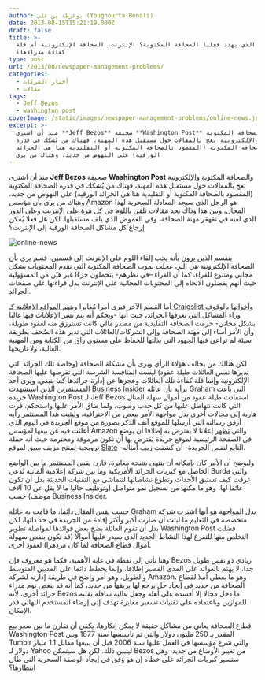 ```yaml
---
author: يوغرطة بن علي (Youghourta Benali)
date: 2013-08-15T15:21:19.000Z
draft: false
title: >-
  ما الذي يهدد فعليا الصحافة المكتوبة؟ الإنترنت، الصحافة الإلكترونية أم قلة
  كفاءة مدراءها؟
type: post
url: /2013/08/newspaper-management-problems/
categories:
  - أخبار الشركات
  - مقالات
tags:
  - Jeff Bezos
  - washington post
coverImage: /static/images/newspaper-management-problems/online-news.jpg
excerpt: >-
  منذ أن اشترى **Jeff Bezos** صحيفة **Washington Post** والصحافة المكتوبة
  والإلكترونية تعج بالمقالات حول مستقبل هذه المهنة، فهناك من يُشكك في قدرة
  الصحافة المكتوبة (المقصود بالصحافة المكتوبة أو التقليدية هنا هي الجرائد
  الورقية) على النهوض من جديد، وهناك من يرى
---
```

منذ أن اشترى **Jeff Bezos** صحيفة **Washington Post** والصحافة المكتوبة والإلكترونية تعج بالمقالات حول مستقبل هذه المهنة، فهناك من يُشكك في قدرة الصحافة المكتوبة (المقصود بالصحافة المكتوبة أو التقليدية هنا هي الجرائد الورقية) على النهوض من جديد، وهناك من يرى بأن مؤسس Amazon هو الرجل الذي سيجد المعادلة السحرية لهذا المجال، وبين هذا وذاك نجد مقالات تلقي باللوم في كل مرة على الإنترنت وعلى الدور الذي لعبه في تقهقر مهنة الصحافة، وفي الغموض الذي يلف مستقبلها. لكن هل فعلا يُمكن إرجاع كل مشاكل الصحافة الورقية إلى الإنترنت؟

![online-news](/static/images/newspaper-management-problems/online-news.jpg)

ينقسم الذين يرون بأنه يجب إلقاء اللوم على الإنترنت إلى قسمين، قسم يرى بأن الصحافة الإلكترونية هي التي عجلت بموت الصحافة المكتوبة التي تقدم المحتويات بشكل مجاني ومتنوع للقراء، كما أن القراء –في نظرهم- يتحملون جزءًا غير هيّن من المسؤولية حيث أنهم يفضلون الاتجاه إلى المحتويات المجانية على الإنترنت بدل قراءتها على صفحات الجرائد.

أما القسم الآخر فيرى أمرا مُغايرا و[يتهم المواقع الإعلانية كـ Craigslist وأخواتها](http://gigaom.com/2013/08/14/no-craigslist-is-not-responsible-for-the-death-of-newspapers/) بالوقوف وراء المشاكل التي تعرفها الجرائد، حيث أنها -وبحكم أنه يتم نشر الإعلانات فيها غالبا بشكل مجاني- حرمت الصحافة التقليدية من مصدر مالي كانت تسترزق منه لعقود طويلة، وأن الأمر أساء إلى مهنة الصحافة وإلى الشركات/العائلات التي تدير هذه الصُحف بطريقة سيئة لم تراعي فيها الجهود التي بذلتها للحفاظ على مستوى راق من الكتابة ومن المهنية العالية، ولا تاريخها.

لكن هنالك من يخالف هؤلاء الرأي ويرى بأن مشكلة الصحافة (وخاصة تلك الجرائد التي تديرها نفس العائلات طيلة عقود) ليست المنافسة الشرسة التي تفرضها عليها الصحافة الإلكترونية وإنما قلة كفاءة تلك العائلات وعجزها عن إدارة جرائدها كما ينبغي. ويرى أحد المستثمرين الذين استشهدت [Business Insider](http://www.businessinsider.com/sympathy-for-newspaper-families-2013-8) برأيه بأن عائلة Graham التي باعت جريدة Washington Post لـ Jeff Bezos استفادت طيلة عقود من أموال سهلة المنال التي كانت تتهاطل عليها من كل حدب وصوب، ولما ضاق الأمر عليها واستحكم، فرت هاربة إلى مجالات أخرى بدل مواجهة الأمر ببعض من الاحترافية. وليثبت هذا المستثمر رأيه أرفق رسالته التي أرسلها للموقع آنف الذكر بصورة من موقع الجريدة في اليوم الذي أعلنت فيه عن بيعها لمؤسس Amazon والتي [تظهر](http://www.businessinsider.com/sympathy-for-newspaper-families-2013-8) إعلانا لا يفترض به إطلاقا أن يوضع في الصفحة الرئيسية لموقع جريدة يُفترض بها أن تكون مرموقة ومحترمة حيث أنه حملة ترويجية لمنتج مزيف سبق لموقع [Slate](http://www.slate.com/articles/business/moneybox/2013/07/how_one_weird_trick_conquered_the_internet_what_happens_when_you_click_on.html) -التابع لنفس الجريدة- أن كشفت زيف أمثاله.

وليوضح أن الأمر كان بإمكانه أن ينتهي بنتيجة مغايرة، قارن نفس المستثمر ما بين الواضع الحاصل مع كبريات الجرائد الأمريكية وما بين شركة إعلامية ألمانية تُدعى Burda والتي عرفت كيف تستبق الأحداث وتطوع نشاطاتها لتتماشى مع التقنيات الحديثة بدل أن تكون عائقا لها، وهو ما مكنها من تسجيل نمو متواصل (وتوظيف حاليا ما لا يقل عن 10 آلاف موظف) حسب Business Insider.

حسب نفس المقال دائما، ما قامت به عائلة Graham بدل المواجهة هو أنها اشترت شركة متخصصة في التعليم ما لبثت أن صارت أكبر وأكثر إفادة من الجريدة في حد ذاتها، لكن بدل أن تقوم العائلة بضخ بعض فوائدها لمواصلة تطوير Washington Post فضلت التخلص منها للتفرغ لهذا النشاط الجديد الذي سيدر عليها أموالا (قد تكون بنفس سهولة أموال قطاع الصحافة لما كان مزدهرا) لعقود أخرى.

وهنا نأتي إلى نقطة في غاية الأهمية، فكما هو معروف فإن Bezos ريادي ذو نفس طويل جدا، لا يهتم بالعوائد على المدى القصير إطلاقا، وإنما يخطط دائما على المديين المتوسط والطويل، وهو أمر واضح في طريقة إدارته لشركة Amazon، وهو ما يعطي أملا لقطاع الصحافة من جديد في إيجاد حل يرجع لها بريقها من جديد، كما أنه قد ينغص نوم مدراء جرائد أخرى، لأنه Bezos ما دخل مجالا إلا أفسده على أهله وجعل عاليه سافله بقلبه للموازين وباعتماده على تقنيات تسعير مغايرة تهدف إلى إرضاء المستخدم النهائي قدر الإمكان.

قطاع الصحافة يعاني من مشاكل حقيقة لا يمكن إنكارها، يكفي أن تقارن ما بين سعر بيع Washington Post المقدر بـ 250 مليون دولار والتي تم تأسيسها سنة 1877 وبين Tumblr والتي شرع مؤسسها في العمل عليها سنة 2006 قبل أن يبيعها مقابل 1.1 مليار دولار لـ Yahoo ليتبين ذلك. لكن هل سيتمكن Bezos من تغيير الأوضاع من جديد، وهل ستسير كبريات الجرائد على خطاه إن هو وُفق في إيجاد الوصفة السحرية التي طال انتظارها؟
